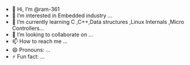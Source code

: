 - 👋 Hi, I’m @ram-361
- 👀 I’m interested in Embedded industry ...
- 🌱 I’m currently learning C ,C++,Data structures ,Linux Internals ,Micro Controllers...
- 💞️ I’m looking to collaborate on ...
- 📫 How to reach me ...
- 😄 Pronouns: ...
- ⚡ Fun fact: ...

<!---
ram-361/ram-361 is a ✨ special ✨ repository because its `README.md` (this file) appears on your GitHub profile.
You can click the Preview link to take a look at your changes.
--->
